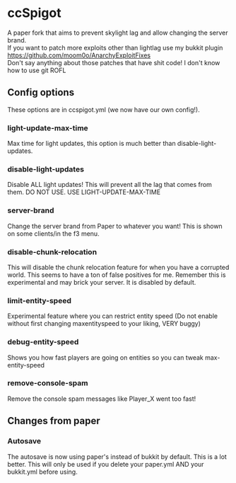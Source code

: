 # ccSpigot
A paper fork that aims to prevent skylight lag and allow changing the server brand.
<br>
If you want to patch more exploits other than lightlag use my bukkit plugin https://github.com/moom0o/AnarchyExploitFixes
<br>
Don't say anything about those patches that have shit code! I don't know how to use git ROFL
## Config options
These options are in ccspigot.yml (we now have our own config!).

### light-update-max-time
Max time for light updates, this option is much better than disable-light-updates. 
### disable-light-updates
Disable ALL light updates! This will prevent all the lag that comes from them. DO NOT USE. USE LIGHT-UPDATE-MAX-TIME
### server-brand
Change the server brand from Paper to whatever you want! This is shown on some clients/in the f3 menu.
### disable-chunk-relocation
This will disable the chunk relocation feature for when you have a corrupted world. This seems to have a ton of false positives for me. Remember this is experimental and may brick your server. It is disabled by default.
### limit-entity-speed
Experimental feature where you can restrict entity speed (Do not enable without first changing maxentityspeed to your liking, VERY buggy)
### debug-entity-speed
Shows you how fast players are going on entities so you can tweak max-entity-speed
### remove-console-spam 
Remove the console spam messages like Player_X went too fast!
## Changes from paper
### Autosave
The autosave is now using paper's instead of bukkit by default. This is a lot better.
This will only be used if you delete your paper.yml AND your bukkit.yml before using.
